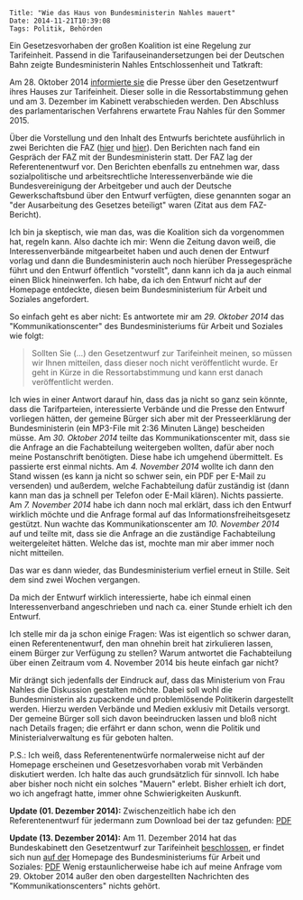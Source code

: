 	Title: "Wie das Haus von Bundesministerin Nahles mauert"
	Date: 2014-11-21T10:39:08
	Tags: Politik, Behörden

Ein Gesetzesvorhaben der großen Koalition ist eine Regelung zur
Tarifeinheit. Passend in die Tarifauseinandersetzungen bei der
Deutschen Bahn zeigte Bundesministerin Nahles Entschlossenheit und
Tatkraft:

Am 28. Oktober 2014
[informierte sie](http://www.bmas.de/DE/Themen/Arbeitsrecht/Meldungen/gesetzentwurf-tarifeinheit.html;jsessionid=FB47DA2A8F96F14200ECE524ACBD96BC)
die Presse über den Gesetzentwurf ihres Hauses zur
Tarifeinheit. Dieser solle in die Ressortabstimmung gehen und
am 3. Dezember im Kabinett verabschieden werden. Den Abschluss des
parlamentarischen Verfahrens erwartete Frau Nahles für den Sommer
2015.

Über die Vorstellung und den Inhalt des Entwurfs berichtete
ausführlich in zwei Berichten die FAZ
([hier](http://www.faz.net/-i2k-7vmd0) und
[hier](http://www.faz.net/-gqg-7vng9)). Den Berichten nach fand ein
Gespräch der FAZ mit der Bundesministerin statt. Der FAZ lag der
Referentenentwurf vor. Den Berichten ebenfalls zu entnehmen war, dass
sozialpolitische und arbeitsrechtliche Interessenverbände wie die
Bundesvereinigung der Arbeitgeber und auch der Deutsche
Gewerkschaftsbund über den Entwurf verfügten, diese genannten sogar an
"der Ausarbeitung des Gesetzes beteiligt" waren (Zitat aus dem
FAZ-Bericht).

Ich bin ja skeptisch, wie man das, was die Koalition sich da
vorgenommen hat, regeln kann. Also dachte ich mir: Wenn die Zeitung
davon weiß, die Interessenverbände mitgearbeitet haben und auch denen
der Entwurf vorlag und dann die Bundesministerin auch noch hierüber
Pressegespräche führt und den Entwurf öffentlich "vorstellt", dann
kann ich da ja auch einmal einen Blick hineinwerfen. Ich habe, da
ich den Entwurf nicht auf der Homepage entdeckte, diesen beim
Bundesministerium für Arbeit und Soziales angefordert.

So einfach geht es aber nicht: Es antwortete mir am _29. Oktober 2014_
das "Kommunikationscenter" des Bundesministeriums für Arbeit und
Soziales wie folgt:

> Sollten Sie (...) den Gesetzentwurf zur Tarifeinheit meinen, so
> müssen wir Ihnen mitteilen, dass dieser noch nicht veröffentlicht
> wurde. Er geht in Kürze in die Ressortabstimmung und kann erst
> danach veröffentlicht werden.

Ich wies in einer Antwort darauf hin, dass das ja nicht so ganz sein
könnte, dass die Tarifparteien, interessierte Verbände und die Presse
den Entwurf vorliegen hätten, der gemeine Bürger sich aber mit der
Presseerklärung der Bundesministerin (ein MP3-File mit 2:36 Minuten
Länge) bescheiden müsse. Am _30. Oktober 2014_ teilte das
Kommunikationscenter mit, dass sie die Anfrage an die Fachabteilung
weitergeben wollten, dafür aber noch meine Postanschrift
benötigten. Diese habe ich umgehend übermittelt. Es passierte erst
einmal nichts. Am _4. November 2014_ wollte ich dann den Stand wissen
(es kann ja nicht so schwer sein, ein PDF per E-Mail zu versenden) und
außerdem, welche Fachabteilung dafür zuständig ist (dann kann man das
ja schnell per Telefon oder E-Mail klären). Nichts
passierte. Am _7. November 2014_ habe ich dann noch mal erklärt, dass
ich den Entwurf wirklich möchte und die Anfrage formal auf das
Informationsfreiheitsgesetz gestützt. Nun wachte das
Kommunikationscenter am _10. November 2014_ auf und teilte mit, dass sie
die Anfrage an die zuständige Fachabteilung weitergeleitet
hätten. Welche das ist, mochte man mir aber immer noch nicht
mitteilen. 

Das war es dann wieder, das Bundesministerium verfiel erneut in
Stille. Seit dem sind zwei Wochen vergangen.

Da mich der Entwurf wirklich interessierte, habe ich einmal einen
Interessenverband angeschrieben und nach ca. einer Stunde erhielt ich den Entwurf.

Ich stelle mir da ja schon einige Fragen: Was ist eigentlich so
schwer daran, einen Referentenentwurf, den man ohnehin breit hat
zirkulieren lassen, einem Bürger zur Verfügung zu stellen? Warum
antwortet die Fachabteilung über einen Zeitraum vom 4. November 2014
bis heute einfach gar nicht?

Mir drängt sich jedenfalls der Eindruck auf, dass das Ministerium von
Frau Nahles die Diskussion gestalten möchte. Dabei soll wohl die
Bundesministerin als zupackende und problemlösende Politikerin
dargestellt werden. Hierzu werden Verbände und Medien exklusiv mit
Details versorgt.  Der gemeine Bürger soll sich davon beeindrucken
lassen und bloß nicht nach Details fragen; die erfährt er dann schon,
wenn die Politik und Ministerialverwaltung es für geboten halten.

P.S.: Ich weiß, dass Referentenentwürfe normalerweise nicht auf der
Homepage erscheinen und Gesetzesvorhaben vorab mit Verbänden
diskutiert werden. Ich halte das auch grundsätzlich für sinnvoll. Ich
habe aber bisher noch nicht ein solches "Mauern" erlebt. Bisher
erhielt ich dort, wo ich angefragt hatte, immer ohne Schwierigkeiten
Auskunft. 

**Update (01. Dezember 2014):** Zwischenzeitlich habe ich den
  Referentenentwurf für jedermann zum Download bei der taz gefunden:
  [PDF](http://taz.de/static/pdf/ReferentenentwurfTarifeinheit.pdf)

**Update (13. Dezember 2014):** Am 11. Dezember 2014 hat das
  Bundeskabinett den Gesetzentwurf zur Tarifeinheit
  [beschlossen](http://www.bundesregierung.de/Content/DE/Kabinettssitzung/2014/12/2014-12-11-kabinett.html?nn=434518),
  er findet sich nun
  [auf der](http://www.bmas.de/DE/Service/Presse/Pressemitteilungen/Tarifeinheit-staerkt-sozialpartnerschaft.html?nn=31846)
  Homepage des Bundesministeriums für
  Arbeit und Soziales:
  [PDF](http://www.bmas.de/SharedDocs/Downloads/DE/Thema-Arbeitsrecht/entwurf-gesetz-tarifeinheit.pdf?__blob=publicationFile)
  Wenig erstaunlicherweise habe ich auf meine Anfrage vom 29. Oktober
  2014 außer den oben dargestellten Nachrichten des
  "Kommunikationscenters" nichts gehört. 
